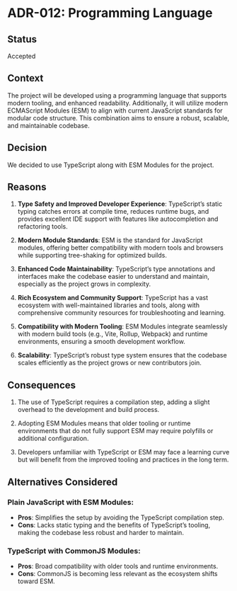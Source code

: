 # ADR-012: Programming Language

## Status

Accepted

## Context

The project will be developed using a programming language that supports modern
tooling, and enhanced readability. Additionally, it will utilize modern
ECMAScript Modules (ESM) to align with current JavaScript standards for modular
code structure. This combination aims to ensure a robust, scalable, and
maintainable codebase.

## Decision

We decided to use TypeScript along with ESM Modules for the project.

## Reasons

1. **Type Safety and Improved Developer Experience**:
   TypeScript’s static typing catches errors at compile time, reduces runtime
   bugs, and provides excellent IDE support with features like autocompletion
   and refactoring tools.

2. **Modern Module Standards**:
   ESM is the standard for JavaScript modules, offering better compatibility
   with modern tools and browsers while supporting tree-shaking for optimized
   builds.

3. **Enhanced Code Maintainability**:
   TypeScript’s type annotations and interfaces make the codebase easier to
   understand and maintain, especially as the project grows in complexity.

4. **Rich Ecosystem and Community Support**:
   TypeScript has a vast ecosystem with well-maintained libraries and tools,
   along with comprehensive community resources for troubleshooting and
   learning.

5. **Compatibility with Modern Tooling**:
   ESM Modules integrate seamlessly with modern build tools (e.g., Vite, Rollup,
   Webpack) and runtime environments, ensuring a smooth development workflow.

6. **Scalability**:
   TypeScript’s robust type system ensures that the codebase scales efficiently
   as the project grows or new contributors join.

## Consequences

1. The use of TypeScript requires a compilation step, adding a slight overhead
   to the development and build process.

2. Adopting ESM Modules means that older tooling or runtime environments that do
   not fully support ESM may require polyfills or additional configuration.

3. Developers unfamiliar with TypeScript or ESM may face a learning curve but
   will benefit from the improved tooling and practices in the long term.

## Alternatives Considered

### Plain JavaScript with ESM Modules:

- **Pros**: Simplifies the setup by avoiding the TypeScript compilation step.
- **Cons**: Lacks static typing and the benefits of TypeScript’s tooling,
  making the codebase less robust and harder to maintain.

### TypeScript with CommonJS Modules:

- **Pros**: Broad compatibility with older tools and runtime environments.
- **Cons**: CommonJS is becoming less relevant as the ecosystem shifts toward
  ESM.
